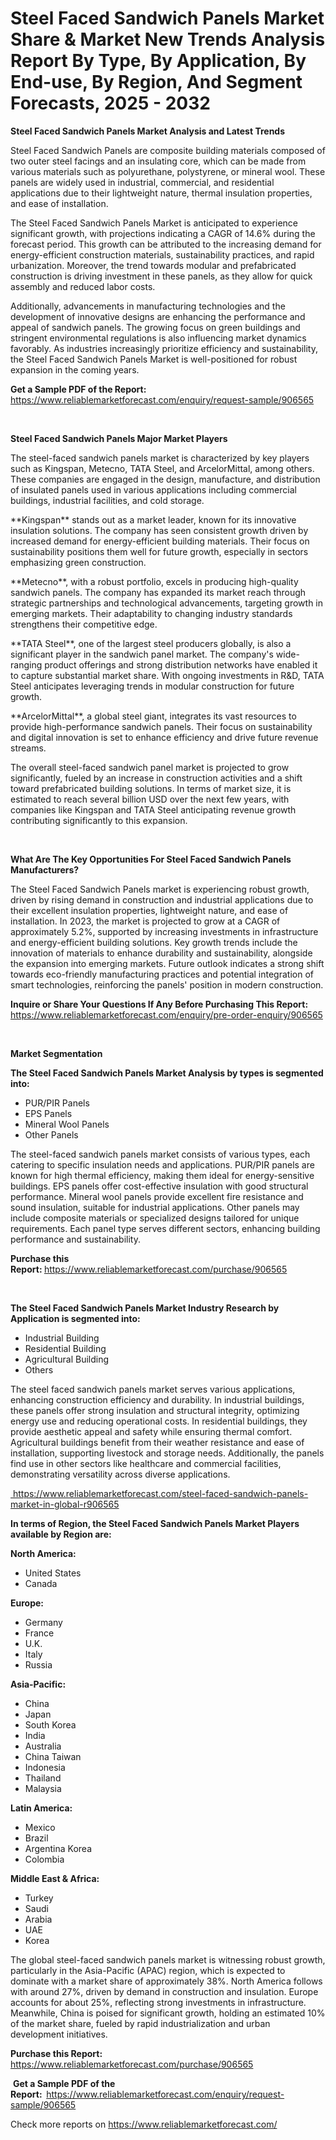 <p><h1>Steel Faced Sandwich Panels Market Share & Market New Trends Analysis Report By Type, By Application, By End-use, By Region, And Segment Forecasts, 2025 - 2032</h1></p><p><strong>Steel Faced Sandwich Panels Market Analysis and Latest Trends</strong></p>
<p><p>Steel Faced Sandwich Panels are composite building materials composed of two outer steel facings and an insulating core, which can be made from various materials such as polyurethane, polystyrene, or mineral wool. These panels are widely used in industrial, commercial, and residential applications due to their lightweight nature, thermal insulation properties, and ease of installation.</p><p>The Steel Faced Sandwich Panels Market is anticipated to experience significant growth, with projections indicating a CAGR of 14.6% during the forecast period. This growth can be attributed to the increasing demand for energy-efficient construction materials, sustainability practices, and rapid urbanization. Moreover, the trend towards modular and prefabricated construction is driving investment in these panels, as they allow for quick assembly and reduced labor costs.</p><p>Additionally, advancements in manufacturing technologies and the development of innovative designs are enhancing the performance and appeal of sandwich panels. The growing focus on green buildings and stringent environmental regulations is also influencing market dynamics favorably. As industries increasingly prioritize efficiency and sustainability, the Steel Faced Sandwich Panels Market is well-positioned for robust expansion in the coming years.</p></p>
<p><strong>Get a Sample PDF of the Report:&nbsp;</strong> <a href="https://www.reliablemarketforecast.com/enquiry/request-sample/906565?utm_campaign=3225&utm_medium=2&utm_source=Github&utm_content=ia&utm_term=21032025&utm_id=steel-faced-sandwich-panels">https://www.reliablemarketforecast.com/enquiry/request-sample/906565</a></p>
<p>&nbsp;</p>
<p><strong>Steel Faced Sandwich Panels Major Market Players</strong></p>
<p><p>The steel-faced sandwich panels market is characterized by key players such as Kingspan, Metecno, TATA Steel, and ArcelorMittal, among others. These companies are engaged in the design, manufacture, and distribution of insulated panels used in various applications including commercial buildings, industrial facilities, and cold storage.</p><p>**Kingspan** stands out as a market leader, known for its innovative insulation solutions. The company has seen consistent growth driven by increased demand for energy-efficient building materials. Their focus on sustainability positions them well for future growth, especially in sectors emphasizing green construction.</p><p>**Metecno**, with a robust portfolio, excels in producing high-quality sandwich panels. The company has expanded its market reach through strategic partnerships and technological advancements, targeting growth in emerging markets. Their adaptability to changing industry standards strengthens their competitive edge.</p><p>**TATA Steel**, one of the largest steel producers globally, is also a significant player in the sandwich panel market. The company's wide-ranging product offerings and strong distribution networks have enabled it to capture substantial market share. With ongoing investments in R&D, TATA Steel anticipates leveraging trends in modular construction for future growth.</p><p>**ArcelorMittal**, a global steel giant, integrates its vast resources to provide high-performance sandwich panels. Their focus on sustainability and digital innovation is set to enhance efficiency and drive future revenue streams.</p><p>The overall steel-faced sandwich panel market is projected to grow significantly, fueled by an increase in construction activities and a shift toward prefabricated building solutions. In terms of market size, it is estimated to reach several billion USD over the next few years, with companies like Kingspan and TATA Steel anticipating revenue growth contributing significantly to this expansion.</p></p>
<p>&nbsp;</p>
<p><strong>What Are The Key Opportunities For Steel Faced Sandwich Panels Manufacturers?</strong></p>
<p><p>The Steel Faced Sandwich Panels market is experiencing robust growth, driven by rising demand in construction and industrial applications due to their excellent insulation properties, lightweight nature, and ease of installation. In 2023, the market is projected to grow at a CAGR of approximately 5.2%, supported by increasing investments in infrastructure and energy-efficient building solutions. Key growth trends include the innovation of materials to enhance durability and sustainability, alongside the expansion into emerging markets. Future outlook indicates a strong shift towards eco-friendly manufacturing practices and potential integration of smart technologies, reinforcing the panels' position in modern construction.</p></p>
<p><strong>Inquire or Share Your Questions If Any Before Purchasing This Report:</strong> <a href="https://www.reliablemarketforecast.com/enquiry/pre-order-enquiry/906565?utm_campaign=3225&utm_medium=2&utm_source=Github&utm_content=ia&utm_term=21032025&utm_id=steel-faced-sandwich-panels">https://www.reliablemarketforecast.com/enquiry/pre-order-enquiry/906565</a></p>
<p>&nbsp;</p>
<p><strong>Market Segmentation</strong></p>
<p><strong>The Steel Faced Sandwich Panels Market Analysis by types is segmented into:</strong></p>
<p><ul><li>PUR/PIR Panels</li><li>EPS Panels</li><li>Mineral Wool Panels</li><li>Other Panels</li></ul></p>
<p><p>The steel-faced sandwich panels market consists of various types, each catering to specific insulation needs and applications. PUR/PIR panels are known for high thermal efficiency, making them ideal for energy-sensitive buildings. EPS panels offer cost-effective insulation with good structural performance. Mineral wool panels provide excellent fire resistance and sound insulation, suitable for industrial applications. Other panels may include composite materials or specialized designs tailored for unique requirements. Each panel type serves different sectors, enhancing building performance and sustainability.</p></p>
<p><strong>Purchase this Report:&nbsp;</strong><a href="https://www.reliablemarketforecast.com/purchase/906565?utm_campaign=3225&utm_medium=2&utm_source=Github&utm_content=ia&utm_term=21032025&utm_id=steel-faced-sandwich-panels">https://www.reliablemarketforecast.com/purchase/906565</a></p>
<p>&nbsp;</p>
<p><strong>The Steel Faced Sandwich Panels Market Industry Research by Application is segmented into:</strong></p>
<p><ul><li>Industrial Building</li><li>Residential Building</li><li>Agricultural Building</li><li>Others</li></ul></p>
<p><p>The steel faced sandwich panels market serves various applications, enhancing construction efficiency and durability. In industrial buildings, these panels offer strong insulation and structural integrity, optimizing energy use and reducing operational costs. In residential buildings, they provide aesthetic appeal and safety while ensuring thermal comfort. Agricultural buildings benefit from their weather resistance and ease of installation, supporting livestock and storage needs. Additionally, the panels find use in other sectors like healthcare and commercial facilities, demonstrating versatility across diverse applications.</p></p>
<p><a href="https://www.reliablemarketforecast.com/steel-faced-sandwich-panels-market-in-global-r906565?utm_campaign=3225&utm_medium=2&utm_source=Github&utm_content=ia&utm_term=21032025&utm_id=steel-faced-sandwich-panels">&nbsp;https://www.reliablemarketforecast.com/steel-faced-sandwich-panels-market-in-global-r906565</a></p>
<p><strong>In terms of Region, the Steel Faced Sandwich Panels Market Players available by Region are:</strong></p>
<p>
    <p> <strong> North America: </strong>
        <ul>
            <li>United States</li>
            <li>Canada</li>
        </ul>
        </p> 
    <p> <strong> Europe: </strong>
        <ul>
            <li>Germany</li>
            <li>France</li>
            <li>U.K.</li>
            <li>Italy</li>
            <li>Russia</li>
        </ul>
        </p> 
    <p> <strong> Asia-Pacific: </strong>
        <ul>
            <li>China</li>
            <li>Japan</li>
            <li>South Korea</li>
            <li>India</li>
            <li>Australia</li>
            <li>China Taiwan</li>
            <li>Indonesia</li>
            <li>Thailand</li>
            <li>Malaysia</li>
        </ul>
        </p> 
    <p> <strong> Latin America: </strong>
        <ul>
            <li>Mexico</li>
            <li>Brazil</li>
            <li>Argentina Korea</li>
            <li>Colombia</li>
        </ul>
        </p> 
    <p> <strong> Middle East & Africa: </strong>
        <ul>
            <li>Turkey</li>
            <li>Saudi</li>
            <li>Arabia</li>
            <li>UAE</li>
            <li>Korea</li>
        </ul>
    </p>
    </p>
<p><p>The global steel-faced sandwich panels market is witnessing robust growth, particularly in the Asia-Pacific (APAC) region, which is expected to dominate with a market share of approximately 38%. North America follows with around 27%, driven by demand in construction and insulation. Europe accounts for about 25%, reflecting strong investments in infrastructure. Meanwhile, China is poised for significant growth, holding an estimated 10% of the market share, fueled by rapid industrialization and urban development initiatives.</p></p>
<p><strong>Purchase this Report: </strong><a href="https://www.reliablemarketforecast.com/purchase/906565?utm_campaign=3225&utm_medium=2&utm_source=Github&utm_content=ia&utm_term=21032025&utm_id=steel-faced-sandwich-panels">https://www.reliablemarketforecast.com/purchase/906565</a></p>
<p>&nbsp;<strong>Get a Sample PDF of the Report:&nbsp;&nbsp;</strong><a href="https://www.reliablemarketforecast.com/enquiry/request-sample/906565?utm_campaign=3225&utm_medium=2&utm_source=Github&utm_content=ia&utm_term=21032025&utm_id=steel-faced-sandwich-panels">https://www.reliablemarketforecast.com/enquiry/request-sample/906565</a></p>
<p><strong></strong></p>
<p>Check more reports on <a href="https://www.reliablemarketforecast.com/?utm_campaign=3225&utm_medium=2&utm_source=Github&utm_content=ia&utm_term=21032025&utm_id=steel-faced-sandwich-panels">https://www.reliablemarketforecast.com/</a></p>